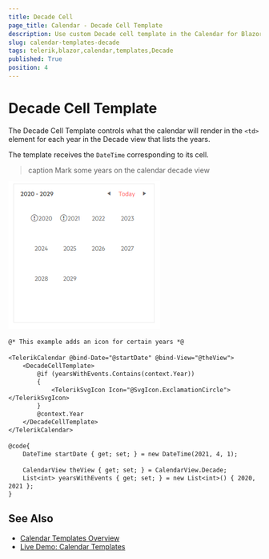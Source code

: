 ```yaml
---
title: Decade Cell
page_title: Calendar - Decade Cell Template
description: Use custom Decade cell template in the Calendar for Blazor.
slug: calendar-templates-decade
tags: telerik,blazor,calendar,templates,Decade
published: True
position: 4
---
```


# Decade Cell Template

The Decade Cell Template controls what the calendar will render in the `<td>` element for each year in the Decade view that lists the years.

The template receives the `DateTime` corresponding to its cell.

>caption Mark some years on the calendar decade view

![calendar decade cell template](images/calendar-decade-template.png)

````RAZOR
@* This example adds an icon for certain years *@

<TelerikCalendar @bind-Date="@startDate" @bind-View="@theView">
    <DecadeCellTemplate>
        @if (yearsWithEvents.Contains(context.Year))
        {
            <TelerikSvgIcon Icon="@SvgIcon.ExclamationCircle"></TelerikSvgIcon>
        }
        @context.Year
    </DecadeCellTemplate>
</TelerikCalendar>

@code{
    DateTime startDate { get; set; } = new DateTime(2021, 4, 1);

    CalendarView theView { get; set; } = CalendarView.Decade;
    List<int> yearsWithEvents { get; set; } = new List<int>() { 2020, 2021 };
}
````


## See Also

 * [Calendar Templates Overview](slug://calendar-templates-overview)
 * [Live Demo: Calendar Templates](https://demos.telerik.com/blazor-ui/calendar/templates)
 

